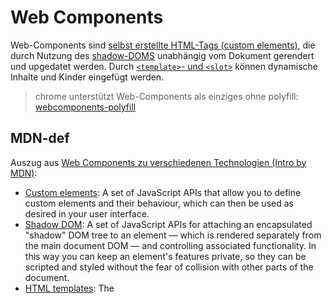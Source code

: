 # Web Components

Web-Components sind [selbst erstellte HTML-Tags (custom elements)](https://developer.mozilla.org/en-US/docs/Web/Web_Components/Using_custom_elements), die durch Nutzung des [shadow-DOMS](https://developer.mozilla.org/en-US/docs/Web/Web_Components/Using_shadow_DOM) unabhängig vom Dokument gerendert und upgedatet werden. Durch [`<template>`- und `<slot>`](https://developer.mozilla.org/en-US/docs/Web/Web_Components/Using_templates_and_slots) können dynamische Inhalte und Kinder eingefügt werden.

> chrome unterstützt Web-Components als einziges ohne polyfill: [webcomponents-polyfill](https://github.com/webcomponents/webcomponentsjs)

## MDN-def

Auszug aus [Web Components zu verschiedenen Technologien (Intro by MDN)](https://developer.mozilla.org/en-US/docs/Web/Web_Components):

- [Custom elements](https://developer.mozilla.org/en-US/docs/Web/Web_Components/Using_custom_elements): A set of JavaScript APIs that allow you to define custom elements and their behaviour, which can then be used as desired in your user interface.
- [Shadow DOM](https://developer.mozilla.org/en-US/docs/Web/Web_Components/Using_shadow_DOM): A set of JavaScript APIs for attaching an encapsulated "shadow" DOM tree to an element — which is rendered separately from the main document DOM — and controlling associated functionality. In this way you can keep an element's features private, so they can be scripted and styled without the fear of collision with other parts of the document.
- [HTML templates](https://developer.mozilla.org/en-US/docs/Web/Web_Components/Using_templates_and_slots): The <template> and <slot> elements enable you to write markup templates that are not displayed in the rendered page. These can then be reused multiple times as the basis of a custom element's structure.

The basic approach for implementing a web component generally looks something like this:

1. Create a class or a function in which you specify your web component functionality. If using a class, use the ECMAScript 2015 class syntax (see Classes for more information).
1. Register your new custom element using the CustomElementRegistry.define() method, passing it the element name to be defined, the class or function in which its functionality is specified, and optionally, what element it inherits from.
1. If required, attach a shadow DOM to the custom element using Element.attachShadow() method. Add child elements, event listeners, etc., to the shadow DOM using regular DOM methods.
1. If required, define an HTML template using <template> and <slot>. Again use regular DOM methods to clone the template and attach it to your shadow DOM.
1. Use your custom element wherever you like on your page, just like you would any regular HTML element.

## example-packages

* [mdn/web-components-examples](https://github.com/mdn/web-components-examples)
* [google-components-examples](https://developers.google.com/web/fundamentals/web-components/examples/)

## weitere gute Links

- [stencil](https://stenciljs.com/): gute lbirary die viel macht was ich mir schon vorstelle (aber dann auch widerum zu viel)
- [webcomponents.org](https://www.webcomponents.org): gute seite mit allgemeinen materialien
- [Google-overview for building components](https://developers.google.com/web/fundamentals/web-components/)
- [Custom Elements v1: Reusable Web Components - Intro by Google-dev](https://developers.google.com/web/fundamentals/web-components/customelements#fromtemplate)
- [google-example for building a PWA via web.components (polymer v2)](https://developers.google.com/web/showcase/2016/iowa2016) (old but gold)
- allgemein zu app-dev: [The App Shell Model](https://developers.google.com/web/fundamentals/architecture/app-shell)


## live-reloading (dev)

HMR wird über eine Verbindung zu Websocket realisiert, am besten und saubersten kann man es aktuell bei parcel sehen, aber einfach zu komplex.

> TLDR => aktuell ist HMR extrems start gekoppelt an webpack, die besten Möglichkeiten sind webstorms live-reloading und live-server

Favorit: **[live-server](https://github.com/tapio/live-server)**

### jetbrains live-reload feature

[live-reload](https://www.jetbrains.com/help/webstorm/live-editing.html)

Mit der neuen Websotrm-Version scheint das auch ohne das Plugin zu gehen. Ansonsten ist es ziemlich geil.

> JS-module werden zwar ausgetauscht aber nicht neu geladen! Nutze strg-f5 for reload the whole page (idee: setInterval)

> Andere Idee dazu wäre auch eine eigene Komponente zu importieren die mit setIntervall und lifecycle-callbacks immer wieder render aufruft

### live-server

[live-server](https://github.com/tapio/live-server) watches the files and reloads on change (no hot module replacement!), but very fast!

### parcel
klappt nicht

### webpack-dev-server

einrichtung mega umständlich und klappt am ende auch nicht weil doof (konnte ich nicht rausfinden). (es lädt zwar neu aber letztendlich ist es kein neuer content




